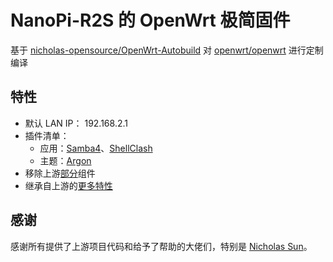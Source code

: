 # NanoPi-R2S 的 OpenWrt 极简固件

基于 [nicholas-opensource/OpenWrt-Autobuild](https://github.com/nicholas-opensource/OpenWrt-Autobuild/tree/main) 对 [openwrt/openwrt](https://github.com/openwrt/openwrt/tree/openwrt-23.05) 进行定制编译

## 特性

- 默认 LAN IP： 192.168.2.1
- 插件清单：
  - 应用：[Samba4](https://github.com/openwrt/luci/tree/openwrt-23.05/applications/luci-app-samba4)、[ShellClash](https://github.com/juewuy/ShellClash)
  - 主题：[Argon](https://github.com/jerrykuku/luci-theme-argon/tree/master)
- 移除上游[部分](https://github.com/RikudouPatrickstar/R2S-OpenWrt/blob/master/SCRIPTS/my_prepare_package.sh#L10)组件
- 继承自上游的[更多特性](https://github.com/nicholas-opensource/OpenWrt-Autobuild/tree/main#feature)

## 感谢

感谢所有提供了上游项目代码和给予了帮助的大佬们，特别是 [Nicholas Sun](https://github.com/nicholas-opensource)。

